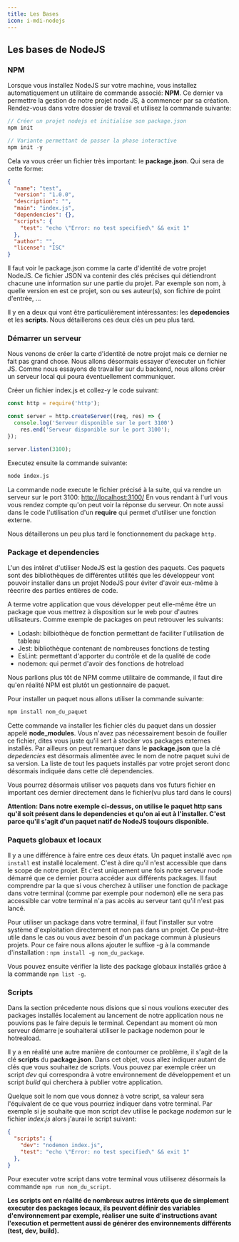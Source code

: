 ```yaml
---
title: Les Bases
icon: i-mdi-nodejs
---
```

## Les bases de NodeJS

### NPM

Lorsque vous installez NodeJS sur votre machine, vous installez automatiquement un utilitaire de commande associé: **NPM**. Ce dernier va permettre la gestion de notre projet node JS, à commencer par sa création. Rendez-vous dans votre dossier de travail et utilisez la commande suivante:

```javascript
// Créer un projet nodejs et initialise son package.json
npm init

// Variante permettant de passer la phase interactive
npm init -y
```

Cela va vous créer un fichier très important: le **package.json**. Qui sera de cette forme:

```json
{
  "name": "test",
  "version": "1.0.0",
  "description": "",
  "main": "index.js",
  "dependencies": {},
  "scripts": {
    "test": "echo \"Error: no test specified\" && exit 1"
  },
  "author": "",
  "license": "ISC"
}
```

Il faut voir le package.json comme la carte d'identité de votre projet NodeJS. Ce fichier JSON va contenir des clés précises qui détiendront chacune une information sur une partie du projet. Par exemple son nom, à quelle version en est ce projet, son ou ses auteur(s), son fichire de point d'entrée, ...

Il y en a deux qui vont être particulièrement intéressantes: les **depedencies** et les **scripts**. Nous détaillerons ces deux clés un peu plus tard.

### Démarrer un serveur

Nous venons de créer la carte d'identité de notre projet mais ce dernier ne fait pas grand chose. Nous allons désormais essayer d'executer un fichier JS. Comme nous essayons de travailler sur du backend, nous allons créer un serveur local qui poura éventuellement communiquer.

Créer un fichier index.js et collez-y le code suivant:

```javascript
const http = require('http');

const server = http.createServer((req, res) => {
  console.log('Serveur disponible sur le port 3100')
    res.end('Serveur disponible sur le port 3100');
});

server.listen(3100);
```

Executez ensuite la commande suivante:

```bash
node index.js
```

La commande node execute le fichier précisé à la suite, qui va rendre un serveur sur le port 3100: [http://localhost:3100/](http://localhost:3100/)
En vous rendant à l'url vous vous rendez compte qu'on peut voir la réponse du serveur. On note aussi dans le code l'utilisation d'un **require** qui permet d'utiliser une fonction externe.

Nous détaillerons un peu plus tard le fonctionnement du package `http`.

### Package et dependencies

L'un des intêret d'utiliser NodeJS est la gestion des paquets. Ces paquets sont des bibliothèques de différentes utilités que les développeur vont pouvoir installer dans un projet NodeJS pour éviter d'avoir eux-même à réecrire des parties entières de code.

A terme votre application que vous développer peut elle-même être un package que vous mettrez à disposition sur le web pour d'autres utilisateurs. Comme exemple de packages on peut retrouver les suivants:

- Lodash: bilbiothèque de fonction permettant de faciliter l'utilisation de tableau
- Jest: bibliothèque contenant de nombreuses fonctions de testing
- EsLint: permettant d'apporter du contrôle et de la qualité de code
- nodemon: qui permet d'avoir des fonctions de hotreload

Nous parlions plus tôt de NPM comme utilitaire de commande, il faut dire qu'en réalité NPM est plutôt un gestionnaire de paquet.

Pour installer un paquet nous allons utiliser la commande suivante:

```javascript
npm install nom_du_paquet
```

Cette commande va installer les fichier clés du paquet dans un dossier appelé **node_modules**. Vous n'avez pas nécessairement besoin de fouiller ce fichier, dites vous juste qu'il sert à stocker vos packages externes installés. Par ailleurs on peut remarquer dans le **package.json** que la clé *depedencies* est désormais alimentée avec le nom de notre paquet suivi de sa version. La liste de tout les paquets installés par votre projet seront donc désormais indiquée dans cette clé dependencies. 

Vous pourrez désormais utiliser vos paquets dans vos futurs fichier en important ces dernier directement dans le fichier(vu plus tard dans le cours)

**Attention: Dans notre exemple ci-dessus, on utilise le paquet http sans qu'il soit présent dans le dependencies et qu'on ai eut à l'installer. C'est parce qu'il s'agit d'un paquet natif de NodeJS toujours disponible.**

### Paquets globaux et locaux

Il y a une différence à faire entre ces deux états. Un paquet installé avec `npm install` est installé localement. C'est à dire qu'il n'est accessible que dans le scope de notre projet. Et c'est uniquement une fois notre serveur node démarré que ce dernier pourra accéder aux différents packages. 
Il faut comprendre par la que si vous cherchez à utiliser une fonction de package dans votre terminal (comme par exemple pour nodemon) elle ne sera pas accessible car votre terminal n'a pas accès au serveur tant qu'il n'est pas lancé.

Pour utiliser un package dans votre terminal, il faut l'installer sur votre système d'exploitation directement et non pas dans un projet. Ce peut-être utile dans le cas ou vous avez besoin d'un package commun à plusieurs projets. Pour ce faire nous allons ajouter le suffixe -g à la commande d'installation : `npm install -g nom_du_package`.

Vous pouvez ensuite vérifier la liste des package globaux installés grâce à la commande `npm list -g`.

### Scripts

Dans la section précedente nous disions que si nous voulions executer des packages installés localement au lancement de notre application nous ne pouvions pas le faire depuis le terminal. Cependant au moment où mon serveur démarre je souhaiterai utiliser le package nodemon pour le hotreaload.

Il y a en réalité une autre manière de contourner ce problème, il s'agit de la clé **scripts** du **package.json**. Dans cet objet, vous allez indiquer autant de clés que vous souhaitez de scripts. Vous pouvez par exemple créer un script *dev* qui correspondra à votre environnement de développement et un script *build* qui cherchera à publier votre application.

Quelque soit le nom que vous donnez à votre script, sa valeur sera l'équivalent de ce que vous pourriez indiquer dans votre terminal. Par exemple si je souhaite que mon script *dev* utilise le package *nodemon* sur le fichier *index.js* alors j'aurai le script suivant:

```json
{
  "scripts": {
    "dev": "nodemon index.js",
    "test": "echo \"Error: no test specified\" && exit 1"
  },
}
```

Pour executer votre script dans votre terminal vous utiliserez désormais la commande `npm run nom_du_script`.

**Les scripts ont en réalité de nombreux autres intêrets que de simplement executer des packages locaux, ils peuvent définir des variables d'environnement par exemple, réaliser une suite d'instructions avant l'execution et permettent aussi de générer des environnements différents (test, dev, build).**